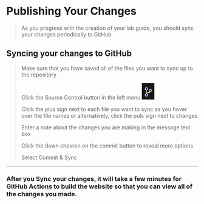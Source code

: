 # Publishing Your Changes
> As you progress with the creation of your lab guide, you should sync your changes periodically to GitHub.  

## Syncing your changes to GitHub
> Make sure that you have saved all of the files you want to sync up to the repository
> 
> Click the Source Control button in the left menu ![alt text](assets/sourceControl.png)
>
> Click the plus sign next to each file you want to sync as you hover over the file names or alternatively, click the puls sign next to changes
>
> Enter a note about the changes you are making in the message text box
>
> Click the down chevron  on the commit button to reveal more options
>
> Select Commit & Sync
>
---

### After you Sync your changes, it will take a few minutes for GitHub Actions to build the website so that you can view all of the changes you made. 